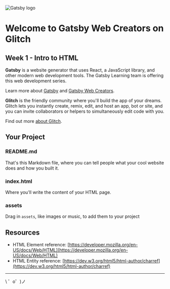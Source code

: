 ![Gatsby logo](https://cdn.glitch.com/d387b22e-9641-40eb-a67a-383c0ebd6ba8%2FGatsby_Monogram.png?v=1585109177672)

# Welcome to Gatsby Web Creators on Glitch
## Week 1 - Intro to HTML

**Gatsby** is a website generator that uses React, a JavaScript library, and other modern web development tools. The Gatsby Learning team is offering this web development series.

Learn more about [Gatsby](https://gatsbyjs.org) and [Gatsby Web Creators](https://gatsbyjs.com/gatsby-web-creators/).

**Glitch** is the friendly community where you'll build the app of your dreams. Glitch lets you instantly create, remix, edit, and host an app, bot or site, and you can invite collaborators or helpers to simultaneously edit code with you.

Find out more [about Glitch](https://glitch.com/about).

Your Project
------------

### README.md

That's this Markdown file, where you can tell people what your cool website does and how you built it.

### index.html

Where you'll write the content of your HTML page. 

### assets

Drag in `assets`, like images or music, to add them to your project


Resources
-------------

- HTML Element reference: [https://developer.mozilla.org/en-US/docs/Web/HTML](https://developer.mozilla.org/en-US/docs/Web/HTML)
- HTML Entity reference: [https://dev.w3.org/html5/html-author/charref](https://dev.w3.org/html5/html-author/charref)

-------------------

\ ゜o゜)ノ
